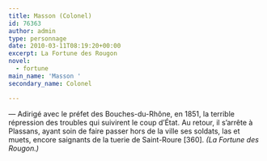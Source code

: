 ```yaml
---
title: Masson (Colonel)
id: 76363
author: admin
type: personnage
date: 2010-03-11T08:19:20+00:00
excerpt: La Fortune des Rougon
novel:
  - fortune
main_name: 'Masson '
secondary_name: Colonel

---
```

— Adirigé avec le préfet des Bouches-du-Rhône, en 1851, la terrible répression des troubles qui suivirent le coup d’État. Au retour, il s’arrête à Plassans, ayant soin de faire passer hors de la ville ses soldats, las et muets, encore saignants de la tuerie de Saint-Roure [360]. _(La Fortune des Rougon.)_